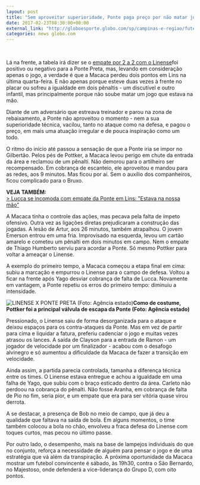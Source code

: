 ```yaml
---
layout: post
title: "Sem aproveitar superioridade, Ponte paga preço por não matar jogo; análise "
date: 2017-02-23T08:30:00+00:00
external_link: "http://globoesporte.globo.com/sp/campinas-e-regiao/futebol/times/ponte-preta/noticia/2017/02/sem-aproveitar-superioridade-ponte-paga-preco-por-nao-matar-jogo-analise.html"
categories: news globo.com
---
```

&nbsp;

Lá na frente, a tabela irá dizer se o [empate por 2 a 2 com o Linense](http://globoesporte.globo.com/sp/sorocaba/futebol/campeonato-paulista/jogo/22-02-2017/linense-ponte-preta/)foi positivo ou negativo para a Ponte Preta, mas, levando em consideração apenas o jogo, a verdade é que a Macaca perdeu dois pontos em Lins na última quarta-feira. E não apenas porque esteve duas vezes à frente no placar ou sofreu a igualdade em dois pênaltis - um discutível e outro infantil, mas principalmente porque não soube matar um jogo que estava na mão.&nbsp;

Diante de um adversário que estreava treinador e parou na zona de rebaixamento, a Ponte não aproveitou o momento - nem a sua superioridade técnica, vacilou, tanto no ataque como na defesa, e pagou o preço, em mais uma atuação irregular e de pouca inspiração como um todo.&nbsp;

O ritmo do início até passou a sensação de que a Ponte iria se impor no Gilbertão. Pelos pés de Pottker, a Macaca levou perigo em chute da entrada da área e reclamou de um pênalti. Não demorou para o artilheiro ser recompensado. Em cobrança de escanteio, ele aproveitou e mandou para as redes, aos 9 minutos. Mas ficou por aí. Sem o auxílio dos companheiros, ficou complicado para o Bruxo.&nbsp;

**VEJA TAMBÉM:**  
[\>&nbsp;Lucca se incomoda com empate da Ponte em Lins: "Estava na nossa mão"](http://globoesporte.globo.com/sp/campinas-e-regiao/futebol/times/ponte-preta/noticia/2017/02/lucca-se-incomoda-com-empate-da-ponte-em-lins-estava-na-nossa-mao.html)

A Macaca tinha o controle das ações, mas pecava pela falta de ímpeto ofensivo. Outra vez as ligações diretas prejudicaram a construção das jogadas. A lesão de Artur, aos 26 minutos, também atrapalhou. O jovem Emerson entrou em uma fria. Improvisado na esquerda, levou um cartão amarelo e cometeu um pênalti em dois minutos em campo. Nem o empate de Thiago Humberto serviu para acordar a Ponte. Só mesmo Pottker para voltar a ameaçar o Linense.&nbsp;

A exemplo do primeiro tempo, a Macaca começou a etapa final em cima: subiu a marcação e empurrou o Linense para o campo de defesa. Voltou a ficar na frente após Yago desviar cobrança de falta de Lucca. Novamente em vantagem, a Ponte repetiu os erros do primeiro tempo: diminuiu a intensidade.

 ![LINENSE X PONTE PRETA (Foto: Agência estado)](http://s2.glbimg.com/MT_MEG3r8XYMO894yEmr7yU03hM=/0x490:3000x2057/690x360/s.glbimg.com/es/ge/f/original/2017/02/22/cdg20170222064.jpg "LINENSE X PONTE PRETA (Foto: Agência estado)")**Como de costume, Pottker foi a principal válvula de escapa da Ponte (Foto: Agência estado)**

Pressionado, o Linense saiu de forma desorganizada para o ataque e deixou espaços para os contra-ataques da Ponte. Mas em vez de partir para cima e liquidar a fatura, preferiu cadenciar o jogo e muitas vezes atrasou os lances. A saída de Clayson para a entrada de Ramon - um jogador de velocidade por um finalizador - acabou com o desafogo alvinegro e só aumentou a dificuldade da Macaca de fazer a transição em velocidade.

Ainda assim, a partida parecia controlada, tamanha a diferença técnica entre os times. O Linense estava entregue e achou a igualdade em uma falha de Yago, que subiu com o braço esticado dentro da área. Carleto não perdoou na cobrança do pênalti. Não fosse Aranha, em cobrança de falta de Pio no fim, seria pior, e um empate que era para ser vitória quase virou derrota.&nbsp;

A se destacar, a presença de Bob no meio de campo, que já deu a qualidade que faltava na saída de bola. Em alguns momentos, o time também colocou a bola no chão, envolveu a fraca defesa do Linense com toques curtos, mas pecou no último passe.

Por outro lado, o desempenho, mais na base de lampejos individuais do que no conjunto, reforça a necessidade de alguém para pensar o jogo e de uma estratégia que vá além da transpiração.&nbsp;A próxima oportunidade da Macaca mostrar um futebol convincente é sábado, às 19h30, contra o São Bernardo, no Majestoso, onde defenderá a vice-liderança do Grupo D, com oito pontos.&nbsp;

